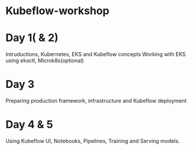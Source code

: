# Kubeflow-workshop

# Day 1( & 2)
Intruductions, Kubernetes, EKS and Kubeflow concepts
Working with EKS using eksctl,
Microk8s(optional)

# Day 3
Preparing production framework, infrastructure and Kubeflow deployment


# Day 4 & 5
Using Kubeflow UI, Notebooks, Pipelines, Training and Serving models.
